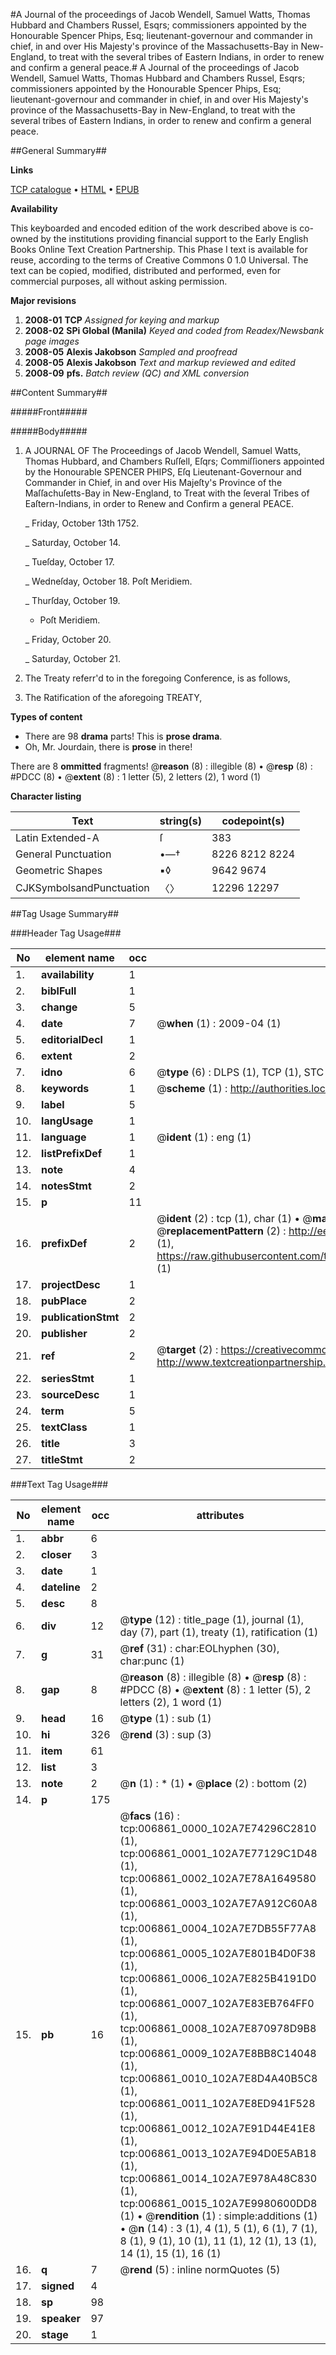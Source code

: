 #A Journal of the proceedings of Jacob Wendell, Samuel Watts, Thomas Hubbard and Chambers Russel, Esqrs; commissioners appointed by the Honourable Spencer Phips, Esq; lieutenant-governour and commander in chief, in and over His Majesty's province of the Massachusetts-Bay in New-England, to treat with the several tribes of Eastern Indians, in order to renew and confirm a general peace.#
A Journal of the proceedings of Jacob Wendell, Samuel Watts, Thomas Hubbard and Chambers Russel, Esqrs; commissioners appointed by the Honourable Spencer Phips, Esq; lieutenant-governour and commander in chief, in and over His Majesty's province of the Massachusetts-Bay in New-England, to treat with the several tribes of Eastern Indians, in order to renew and confirm a general peace.

##General Summary##

**Links**

[TCP catalogue](http://www.ota.ox.ac.uk/tcp/)  • 
[HTML](http://tei.it.ox.ac.uk/tcp/Texts-HTML/free/N05/N05419.html)  • 
[EPUB](http://tei.it.ox.ac.uk/tcp/Texts-EPUB/free/N05/N05419.epub)

**Availability**

This keyboarded and encoded edition of the
	       work described above is co-owned by the institutions
	       providing financial support to the Early English Books
	       Online Text Creation Partnership. This Phase I text is
	       available for reuse, according to the terms of Creative
	       Commons 0 1.0 Universal. The text can be copied,
	       modified, distributed and performed, even for
	       commercial purposes, all without asking permission.

**Major revisions**

1. __2008-01__ __TCP__ *Assigned for keying and markup*
1. __2008-02__ __SPi Global (Manila)__ *Keyed and coded from Readex/Newsbank page images*
1. __2008-05__ __Alexis Jakobson__ *Sampled and proofread*
1. __2008-05__ __Alexis Jakobson__ *Text and markup reviewed and edited*
1. __2008-09__ __pfs.__ *Batch review (QC) and XML conversion*

##Content Summary##

#####Front#####

#####Body#####

1. A JOURNAL OF The Proceedings of Jacob Wendell, Samuel Watts, Thomas Hubbard, and Chambers Ruſſell, Eſqrs; Commiſſioners appointed by the Honourable SPENCER PHIPS, Eſq Lieutenant-Governour and Commander in Chief, in and over His Majeſty's Province of the Maſſachuſetts-Bay in New-England, to Treat with the ſeveral Tribes of Eaſtern-Indians, in order to Renew and Confirm a general PEACE.

    _ Friday, October 13th 1752.

    _ Saturday, October 14.

    _ Tueſday, October 17.

    _ Wedneſday, October 18. Poſt Meridiem.

    _ Thurſday, October 19.

      * Poſt Meridiem.

    _ Friday, October 20.

    _ Saturday, October 21.

1. The Treaty referr'd to in the foregoing Conference, is as follows,

1. The Ratification of the aforegoing TREATY,

**Types of content**

  * There are 98 **drama** parts! This is **prose drama**.
  * Oh, Mr. Jourdain, there is **prose** in there!

There are 8 **ommitted** fragments! 
 @__reason__ (8) : illegible (8)  •  @__resp__ (8) : #PDCC (8)  •  @__extent__ (8) : 1 letter (5), 2 letters (2), 1 word (1)

**Character listing**


|Text|string(s)|codepoint(s)|
|---|---|---|
|Latin Extended-A|ſ|383|
|General Punctuation|•—†|8226 8212 8224|
|Geometric Shapes|▪◊|9642 9674|
|CJKSymbolsandPunctuation|〈〉|12296 12297|

##Tag Usage Summary##

###Header Tag Usage###

|No|element name|occ|attributes|
|---|---|---|---|
|1.|__availability__|1||
|2.|__biblFull__|1||
|3.|__change__|5||
|4.|__date__|7| @__when__ (1) : 2009-04 (1)|
|5.|__editorialDecl__|1||
|6.|__extent__|2||
|7.|__idno__|6| @__type__ (6) : DLPS (1), TCP (1), STC (1), NOTIS (1), IMAGE-SET (1), EVANS-CITATION (1)|
|8.|__keywords__|1| @__scheme__ (1) : http://authorities.loc.gov/ (1)|
|9.|__label__|5||
|10.|__langUsage__|1||
|11.|__language__|1| @__ident__ (1) : eng (1)|
|12.|__listPrefixDef__|1||
|13.|__note__|4||
|14.|__notesStmt__|2||
|15.|__p__|11||
|16.|__prefixDef__|2| @__ident__ (2) : tcp (1), char (1)  •  @__matchPattern__ (2) : ([0-9\-]+):([0-9IVX]+) (1), (.+) (1)  •  @__replacementPattern__ (2) : http://eebo.chadwyck.com/downloadtiff?vid=$1&page=$2 (1), https://raw.githubusercontent.com/textcreationpartnership/Texts/master/tcpchars.xml#$1 (1)|
|17.|__projectDesc__|1||
|18.|__pubPlace__|2||
|19.|__publicationStmt__|2||
|20.|__publisher__|2||
|21.|__ref__|2| @__target__ (2) : https://creativecommons.org/publicdomain/zero/1.0/ (1), http://www.textcreationpartnership.org/docs/. (1)|
|22.|__seriesStmt__|1||
|23.|__sourceDesc__|1||
|24.|__term__|5||
|25.|__textClass__|1||
|26.|__title__|3||
|27.|__titleStmt__|2||


###Text Tag Usage###

|No|element name|occ|attributes|
|---|---|---|---|
|1.|__abbr__|6||
|2.|__closer__|3||
|3.|__date__|1||
|4.|__dateline__|2||
|5.|__desc__|8||
|6.|__div__|12| @__type__ (12) : title_page (1), journal (1), day (7), part (1), treaty (1), ratification (1)|
|7.|__g__|31| @__ref__ (31) : char:EOLhyphen (30), char:punc (1)|
|8.|__gap__|8| @__reason__ (8) : illegible (8)  •  @__resp__ (8) : #PDCC (8)  •  @__extent__ (8) : 1 letter (5), 2 letters (2), 1 word (1)|
|9.|__head__|16| @__type__ (1) : sub (1)|
|10.|__hi__|326| @__rend__ (3) : sup (3)|
|11.|__item__|61||
|12.|__list__|3||
|13.|__note__|2| @__n__ (1) : * (1)  •  @__place__ (2) : bottom (2)|
|14.|__p__|175||
|15.|__pb__|16| @__facs__ (16) : tcp:006861_0000_102A7E74296C2810 (1), tcp:006861_0001_102A7E77129C1D48 (1), tcp:006861_0002_102A7E78A1649580 (1), tcp:006861_0003_102A7E7A912C60A8 (1), tcp:006861_0004_102A7E7DB55F77A8 (1), tcp:006861_0005_102A7E801B4D0F38 (1), tcp:006861_0006_102A7E825B4191D0 (1), tcp:006861_0007_102A7E83EB764FF0 (1), tcp:006861_0008_102A7E870978D9B8 (1), tcp:006861_0009_102A7E8BB8C14048 (1), tcp:006861_0010_102A7E8D4A40B5C8 (1), tcp:006861_0011_102A7E8ED941F528 (1), tcp:006861_0012_102A7E91D44E41E8 (1), tcp:006861_0013_102A7E94D0E5AB18 (1), tcp:006861_0014_102A7E978A48C830 (1), tcp:006861_0015_102A7E9980600DD8 (1)  •  @__rendition__ (1) : simple:additions (1)  •  @__n__ (14) : 3 (1), 4 (1), 5 (1), 6 (1), 7 (1), 8 (1), 9 (1), 10 (1), 11 (1), 12 (1), 13 (1), 14 (1), 15 (1), 16 (1)|
|16.|__q__|7| @__rend__ (5) : inline normQuotes (5)|
|17.|__signed__|4||
|18.|__sp__|98||
|19.|__speaker__|97||
|20.|__stage__|1||
